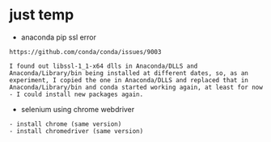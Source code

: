 # just temp

- anaconda pip ssl error
```
https://github.com/conda/conda/issues/9003

I found out libssl-1_1-x64 dlls in Anaconda/DLLS and Anaconda/Library/bin being installed at different dates, so, as an experiment, I copied the one in Anaconda/DLLS and replaced that in Anaconda/Library/bin and conda started working again, at least for now - I could install new packages again.
```

- selenium using chrome webdriver
```
- install chrome (same version)
- install chromedriver (same version)
```